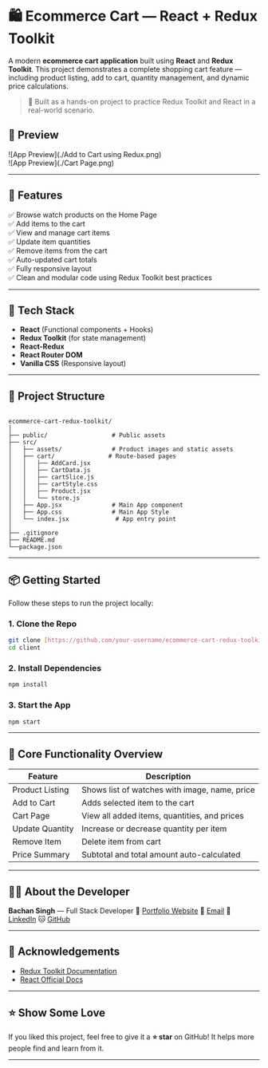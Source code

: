 
# 🛍️ Ecommerce Cart — React + Redux Toolkit

A modern **ecommerce cart application** built using **React** and **Redux Toolkit**. This project demonstrates a complete shopping cart feature — including product listing, add to cart, quantity management, and dynamic price calculations.

> 🔧 Built as a hands-on project to practice Redux Toolkit and React in a real-world scenario.


## 📸 Preview

![App Preview](./Add to Cart using Redux.png)  
![App Preview](./Cart Page.png) 

---

## 🚀 Features

✅ Browse watch products on the Home Page  
✅ Add items to the cart  
✅ View and manage cart items  
✅ Update item quantities  
✅ Remove items from the cart  
✅ Auto-updated cart totals  
✅ Fully responsive layout  
✅ Clean and modular code using Redux Toolkit best practices  

---

## 🧱 Tech Stack

- **React** (Functional components + Hooks)
- **Redux Toolkit** (for state management)
- **React-Redux**
- **React Router DOM**
- **Vanilla CSS** (Responsive layout)

---

## 📂 Project Structure

```

ecommerce-cart-redux-toolkit/
│
├── public/                  # Public assets
├── src/
│   ├── assets/              # Product images and static assets
│   ├── cart/               # Route-based pages
│   │   ├── AddCard.jsx
│   │   ├── CartData.js
│   │   ├── cartSlice.js
│   │   ├── cartStyle.css
│   │   ├── Product.jsx
│   │   └── store.js
│   ├── App.jsx              # Main App component
│   ├── App.css              # Main App Style
│   └── index.jsx             # App entry point
│
├── .gitignore
├── README.md
└──package.json

````

---

## 📦 Getting Started

Follow these steps to run the project locally:

### 1. Clone the Repo

```bash
git clone [https://github.com/your-username/ecommerce-cart-redux-toolkit.git](https://github.com/bachansingh1407/ECommerce-Cart-Redux-Toolkit/)
cd client
````

### 2. Install Dependencies

```bash
npm install
```

### 3. Start the App

```bash
npm start
```

---

## 🧪 Core Functionality Overview

| Feature         | Description                                   |
| --------------- | --------------------------------------------- |
| Product Listing | Shows list of watches with image, name, price |
| Add to Cart     | Adds selected item to the cart                |
| Cart Page       | View all added items, quantities, and prices  |
| Update Quantity | Increase or decrease quantity per item        |
| Remove Item     | Delete item from cart                         |
| Price Summary   | Subtotal and total amount auto-calculated     |

---

## 🧑‍💻 About the Developer

**Bachan Singh** — Full Stack Developer
📄 [Portfolio Website](https://bachansingh.netlify.app)
📧 [Email](mailto:bachansingh@gmail.com)
🔗 [LinkedIn](https://www.linkedin.com/in/bachansingh)
🐱 [GitHub](https://github.com/bachansingh1407)

---

## 🙌 Acknowledgements

* [Redux Toolkit Documentation](https://redux-toolkit.js.org/)
* [React Official Docs](https://reactjs.org/)

---

## ⭐️ Show Some Love

If you liked this project, feel free to give it a **⭐️ star** on GitHub! It helps more people find and learn from it.

---
